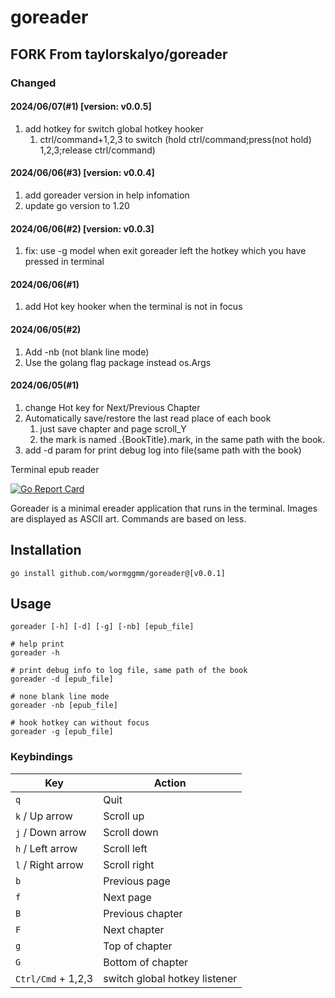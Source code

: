 # goreader
## **FORK From taylorskalyo/goreader**
### Changed

#### 2024/06/07(#1) [version: v0.0.5]
1. add hotkey for switch global hotkey hooker
   1. ctrl/command+1,2,3 to switch
      (hold ctrl/command;press(not hold) 1,2,3;release ctrl/command)

#### 2024/06/06(#3) [version: v0.0.4]
1. add goreader version in help infomation
2. update go version to 1.20

#### 2024/06/06(#2) [version: v0.0.3]
1. fix: use -g model when exit goreader left the hotkey which you have pressed in terminal

#### 2024/06/06(#1)
1. add Hot key hooker when the terminal is not in focus

#### 2024/06/05(#2)
1. Add -nb (not blank line mode)
2. Use the golang flag package instead os.Args

#### 2024/06/05(#1)
1. change Hot key for Next/Previous Chapter
2. Automatically save/restore the last read place of each book
   1. just save chapter and page scroll_Y 
   2. the mark is named .{BookTitle}.mark, in the same path with the book.
3. add -d param for print debug log into file(same path with the book)



Terminal epub reader

[![Go Report Card](https://goreportcard.com/badge/github.com/wormggmm/goreader)](https://goreportcard.com/report/github.com/wormggmm/goreader)

Goreader is a minimal ereader application that runs in the terminal. Images are displayed as ASCII art. Commands are based on less.

## Installation

``` shell
go install github.com/wormggmm/goreader@[v0.0.1]
```

## Usage

``` shell
goreader [-h] [-d] [-g] [-nb] [epub_file]

# help print
goreader -h

# print debug info to log file, same path of the book
goreader -d [epub_file]

# none blank line mode
goreader -nb [epub_file]

# hook hotkey can without focus
goreader -g [epub_file]
```

### Keybindings

| Key               | Action            |
| ----------------- | ----------------- |
| `q`               | Quit              |
| `k` / Up arrow    | Scroll up         |
| `j` / Down arrow  | Scroll down       |
| `h` / Left arrow  | Scroll left       |
| `l` / Right arrow | Scroll right      |
| `b`               | Previous page     |
| `f`               | Next page         |
| `B`               | Previous chapter  |
| `F`               | Next chapter      |
| `g`               | Top of chapter    |
| `G`               | Bottom of chapter |
| `Ctrl/Cmd` + 1,2,3 | switch global hotkey listener |